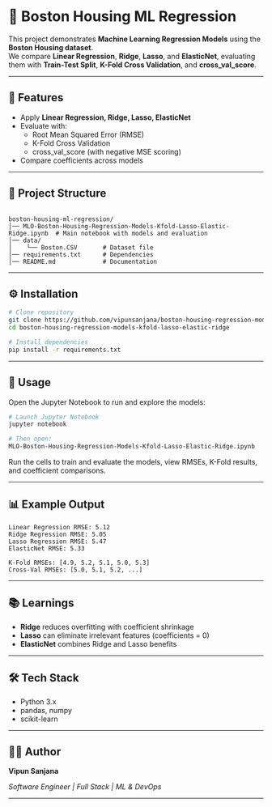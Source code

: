 # 🏡 Boston Housing ML Regression

This project demonstrates **Machine Learning Regression Models** using the **Boston Housing dataset**.  
We compare **Linear Regression**, **Ridge**, **Lasso**, and **ElasticNet**, evaluating them with **Train-Test Split**, **K-Fold Cross Validation**, and **cross_val_score**.

---

## 📌 Features
- Apply **Linear Regression, Ridge, Lasso, ElasticNet**  
- Evaluate with:
  - Root Mean Squared Error (RMSE)  
  - K-Fold Cross Validation  
  - cross_val_score (with negative MSE scoring)  
- Compare coefficients across models  

---

## 📂 Project Structure
```

boston-housing-ml-regression/
│── MLO-Boston-Housing-Regression-Models-Kfold-Lasso-Elastic-Ridge.ipynb  # Main notebook with models and evaluation
│── data/
│    └── Boston.CSV       # Dataset file
│── requirements.txt      # Dependencies
│── README.md             # Documentation

````

---

## ⚙️ Installation

```bash
# Clone repository
git clone https://github.com/vipunsanjana/boston-housing-regression-models-kfold-lasso-elastic-ridge.git
cd boston-housing-regression-models-kfold-lasso-elastic-ridge

# Install dependencies
pip install -r requirements.txt
````

---

## 🚀 Usage

Open the Jupyter Notebook to run and explore the models:

```bash
# Launch Jupyter Notebook
jupyter notebook

# Then open:
MLO-Boston-Housing-Regression-Models-Kfold-Lasso-Elastic-Ridge.ipynb
```

Run the cells to train and evaluate the models, view RMSEs, K-Fold results, and coefficient comparisons.

---

## 📊 Example Output

```
Linear Regression RMSE: 5.12
Ridge Regression RMSE: 5.05
Lasso Regression RMSE: 5.47
ElasticNet RMSE: 5.33

K-Fold RMSEs: [4.9, 5.2, 5.1, 5.0, 5.3]
Cross-Val RMSEs: [5.0, 5.1, 5.2, ...]
```

---

## 📚 Learnings

* **Ridge** reduces overfitting with coefficient shrinkage
* **Lasso** can eliminate irrelevant features (coefficients = 0)
* **ElasticNet** combines Ridge and Lasso benefits

---

## 🛠️ Tech Stack

* Python 3.x
* pandas, numpy
* scikit-learn

---

## 👨‍💻 Author

**Vipun Sanjana**

*Software Engineer | Full Stack | ML & DevOps*

---

